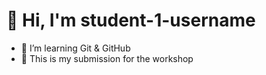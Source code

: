 # 👋 Hi, I'm student-1-username

- 🌱 I’m learning Git & GitHub
- 📌 This is my submission for the workshop
